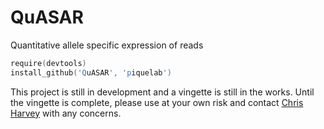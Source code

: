 QuASAR
========
Quantitative allele specific expression of reads

```S
require(devtools)
install_github('QuASAR', 'piquelab')
```
This project is still in development and a vingette is still in the works. Until the vingette is complete, please use at your own risk and contact [Chris Harvey](https://github.com/ctharve) with any concerns. 

